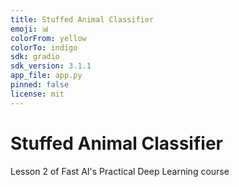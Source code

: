 ```yaml
---
title: Stuffed Animal Classifier
emoji: 📊
colorFrom: yellow
colorTo: indigo
sdk: gradio
sdk_version: 3.1.1
app_file: app.py
pinned: false
license: mit
---
```


# Stuffed Animal Classifier

Lesson 2 of Fast AI's Practical Deep Learning course
